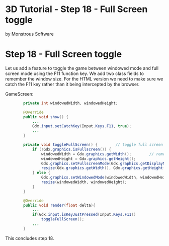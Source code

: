 # 3D Tutorial - Step 18 - Full Screen toggle
by Monstrous Software


# Step 18 - Full Screen toggle

Let us add a feature to toggle the game between windowed mode and full screen mode using the F11 function key.
We add two class fields to remember the window size.  For the HTML version we need to make sure we catch the F11 
key rather than it being intercepted by the browser.


GameScreen:

```java
        private int windowedWidth, windowedHeight;

        @Override
        public void show() {
            ...
            Gdx.input.setCatchKey(Input.Keys.F11, true);
            ...
        }

        private void toggleFullScreen() {        // toggle full screen / windowed screen
            if (!Gdx.graphics.isFullscreen()) {
                windowedWidth = Gdx.graphics.getWidth();        // remember current width & height
                windowedHeight = Gdx.graphics.getHeight();
                Gdx.graphics.setFullscreenMode(Gdx.graphics.getDisplayMode());
                resize(Gdx.graphics.getWidth(), Gdx.graphics.getHeight());
            } else {
                Gdx.graphics.setWindowedMode(windowedWidth, windowedHeight);
                resize(windowedWidth, windowedHeight);
            }
        }

        @Override
        public void render(float delta){
            ...
            if(Gdx.input.isKeyJustPressed(Input.Keys.F11))
                toggleFullScreen();
            ...
        }
```


This concludes step 18.